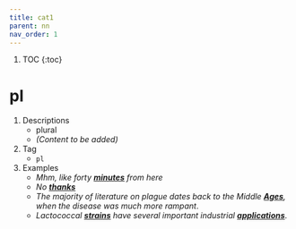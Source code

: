 ```yaml
---
title: cat1
parent: nn
nav_order: 1
---
```

1. TOC
{:toc}

# pl

1. Descriptions
    - plural
    - *(Content to be added)*
2. Tag
    - `pl`
3. Examples
    - *Mhm, like forty <ins>**minutes**</ins> from here* 
    - *No <ins>**thanks**</ins>* 
    - *The majority of literature on plague dates back to the Middle <ins>**Ages**</ins>, when the disease was much more rampant*.
    - *Lactococcal <ins>**strains**</ins> have several important industrial <ins>**applications**</ins>*.
